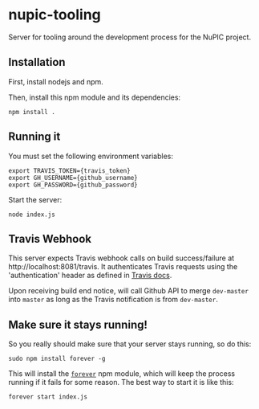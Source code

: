 nupic-tooling
=============

Server for tooling around the development process for the NuPIC project.

## Installation

First, install nodejs and npm.

Then, install this npm module and its dependencies:

    npm install .

## Running it

You must set the following environment variables:

    export TRAVIS_TOKEN={travis_token}
    export GH_USERNAME={github_username}
    export GH_PASSWORD={github_password}

Start the server:

    node index.js

## Travis Webhook

This server expects Travis webhook calls on build success/failure at http://localhost:8081/travis. It authenticates Travis requests using the 'authentication' header as defined in [Travis docs](http://about.travis-ci.org/docs/user/notifications/#Authorization).

Upon receiving build end notice, will call Github API to merge `dev-master` into `master` as long as the Travis notification is from `dev-master`.

## Make sure it stays running!

So you really should make sure that your server stays running, so do this:

    sudo npm install forever -g

This will install the [`forever`](https://npmjs.org/package/forever) npm module, which will keep the process running if it fails for some reason. The best way to start it is like this:

    forever start index.js
